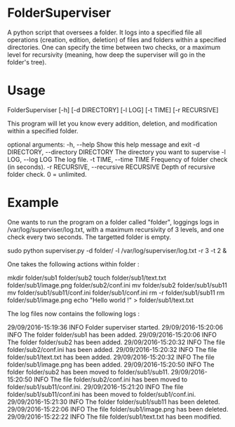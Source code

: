 # FolderSuperviser
A python script that oversees a folder. It logs into a specified file all operations (creation, edition, deletion) of files and folders within a specified directories. One can specify the time between two checks, or a maximum level for recursivity (meaning, how deep the superviser will go in the folder's tree).

# Usage
FolderSuperviser [-h] [-d DIRECTORY] [-l LOG] [-t TIME] [-r RECURSIVE]

This program will let you know every addition, deletion, and modification within a specified folder.

optional arguments:
  -h, --help
			Show this help message and exit
  -d DIRECTORY, --directory DIRECTORY
                        The directory you want to supervise
  -l LOG, --log LOG
			The log file.
  -t TIME, --time TIME
			Frequency of folder check (in seconds).
  -r RECURSIVE, --recursive RECURSIVE
                        Depth of recursive folder check. 0 = unlimited.


# Example
One wants to run the program on a folder called "folder", loggings logs in /var/log/superviser/log.txt, with a maximum recursivity of 3 levels, and one check every two seconds. The targetted folder is empty.

sudo python superviser.py -d folder/ -l /var/log/superviser/log.txt -r 3 -t 2 &


One takes the following actions within folder :
 
mkdir folder/sub1 folder/sub2
touch folder/sub1/text.txt folder/sub1/image.png folder/sub2/conf.ini
mv folder/sub2 folder/sub1/sub11
mv folder/sub1/sub11/conf.ini folder/sub1/conf.ini
rm -r folder/sub1/sub11
rm folder/sub1/image.png
echo "Hello world !" > folder/sub1/text.txt 


The log files now contains the following logs :

29/09/2016-15:19:36 INFO Folder superviser started.
29/09/2016-15:20:06 INFO The folder folder/sub1 has been added.
29/09/2016-15:20:06 INFO The folder folder/sub2 has been added.
29/09/2016-15:20:32 INFO The file folder/sub2/conf.ini has been added.
29/09/2016-15:20:32 INFO The file folder/sub1/text.txt has been added.
29/09/2016-15:20:32 INFO The file folder/sub1/image.png has been added.
29/09/2016-15:20:50 INFO The folder folder/sub2 has been moved to folder/sub1/sub11.
29/09/2016-15:20:50 INFO The file folder/sub2/conf.ini has been moved to folder/sub1/sub11/conf.ini.
29/09/2016-15:21:20 INFO The file folder/sub1/sub11/conf.ini has been moved to folder/sub1/conf.ini.
29/09/2016-15:21:30 INFO The folder folder/sub1/sub11 has been deleted.
29/09/2016-15:22:06 INFO The file folder/sub1/image.png has been deleted.
29/09/2016-15:22:22 INFO The file folder/sub1/text.txt has been modified.
